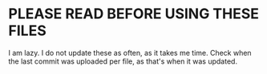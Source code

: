 # PLEASE READ BEFORE USING THESE FILES

I am lazy. I do not update these as often, as it takes me time. Check when the last commit was uploaded per file, as that's when it was updated.
